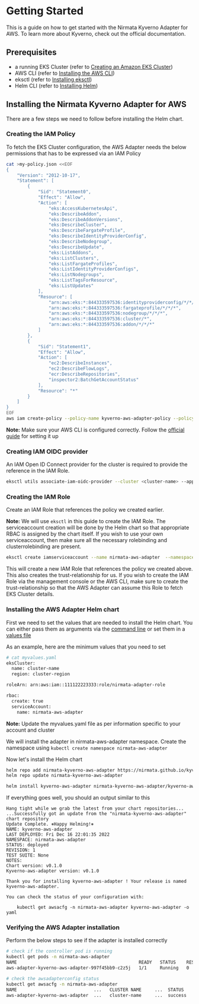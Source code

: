 # Getting Started

This is a guide on how to get started with the Nirmata Kyverno Adapter for AWS. To learn more about Kyverno, check out the official documentation.

## Prerequisites
- a running EKS Cluster (refer to [Creating an Amazon EKS Cluster](https://docs.aws.amazon.com/eks/latest/userguide/create-cluster.html))
- AWS CLI (refer to [Installing the AWS CLI](https://docs.aws.amazon.com/cli/latest/userguide/getting-started-install.html))
- eksctl (refer to [Installing eksctl](https://docs.aws.amazon.com/eks/latest/userguide/eksctl.html))
- Helm CLI (refer to [Installing Helm](https://helm.sh/docs/intro/install/))

## Installing the Nirmata Kyverno Adapter for AWS
There are a few steps we need to follow before installing the Helm chart.

### Creating the IAM Policy
To fetch the EKS Cluster configuration, the AWS Adapter needs the below permissions that has to be expressed via an IAM Policy

```bash
cat >my-policy.json <<EOF
{
    "Version": "2012-10-17",
    "Statement": [
        {
            "Sid": "Statement0",
            "Effect": "Allow",
            "Action": [
                "eks:AccessKubernetesApi",
                "eks:DescribeAddon",
                "eks:DescribeAddonVersions",
                "eks:DescribeCluster",
                "eks:DescribeFargateProfile",
                "eks:DescribeIdentityProviderConfig",
                "eks:DescribeNodegroup",
                "eks:DescribeUpdate",
                "eks:ListAddons",
                "eks:ListClusters",
                "eks:ListFargateProfiles",
                "eks:ListIdentityProviderConfigs",
                "eks:ListNodegroups",
                "eks:ListTagsForResource",
                "eks:ListUpdates"
            ],
            "Resource": [
                "arn:aws:eks:*:844333597536:identityproviderconfig/*/*/*/*",
                "arn:aws:eks:*:844333597536:fargateprofile/*/*/*",
                "arn:aws:eks:*:844333597536:nodegroup/*/*/*",
                "arn:aws:eks:*:844333597536:cluster/*",
                "arn:aws:eks:*:844333597536:addon/*/*/*"
            ]
        },
        {
            "Sid": "Statement1",
            "Effect": "Allow",
            "Action": [
                "ec2:DescribeInstances",
                "ec2:DescribeFlowLogs",
                "ecr:DescribeRepositories",
                "inspector2:BatchGetAccountStatus"
            ],
            "Resource": "*"
        }
    ]
}
EOF
aws iam create-policy --policy-name kyverno-aws-adapter-policy --policy-document file://my-policy.json
```

**Note:** Make sure your AWS CLI is configured correctly. Follow the [official guide](https://docs.aws.amazon.com/cli/latest/userguide/cli-configure-quickstart.html) for setting it up


### Creating IAM OIDC provider
An IAM Open ID Connect provider for the cluster is required to provide the reference in the IAM Role.

```bash
eksctl utils associate-iam-oidc-provider --cluster <cluster-name> --approve --region <region-code>
```

### Creating the IAM Role
Create an IAM Role that references the policy we created earlier.

**Note:** We will use `eksctl` in this guide to create the IAM Role. The serviceaccount creation will be done by the Helm chart so that appropriate RBAC is assigned by the chart itself. If you wish to use your own serviceaccount, then make sure all the necessary rolebinding and clusterrolebinding are present.

```bash
eksctl create iamserviceaccount --name nirmata-aws-adapter  --namespace nirmata-aws-adapter --cluster <cluster-name> --role-name nirmata-adapter-role --attach-policy-arn arn:aws:iam::111122223333:policy/kyverno-aws-adapter-policy   --role-only  --approve
```

This will create a new IAM Role that references the policy we created above. This also creates the trust-relationship for us. If you wish to create the IAM Role via the management console or the AWS CLI, make sure to create the trust-relationship so that the AWS Adapter can assume this Role to fetch EKS Cluster details.


### Installing the AWS Adapter Helm chart
First we need to set the values that are needed to install the Helm chart. You can either pass them as arguments via the [command line](https://helm.sh/docs/helm/helm_install/#helm-install) or set them in a [values file](https://helm.sh/docs/chart_template_guide/values_files/)

As an example, here are the minimum values that you need to set
```bash
# cat myvalues.yaml
eksCluster:
  name: cluster-name
  region: cluster-region

roleArn: arn:aws:iam::111122223333:role/nirmata-adapter-role

rbac:
  create: true
  serviceAccount:
    name: nirmata-aws-adapter
```

**Note:** Update the myvalues.yaml file as per information specific to your account and cluster

We will install the adapter in nirmata-aws-adapter namespace. Create the namespace using ```kubectl create namespace nirmata-aws-adapter```

Now let's install the Helm chart

```bash
helm repo add nirmata-kyverno-aws-adapter https://nirmata.github.io/kyverno-aws-adapter/
helm repo update nirmata-kyverno-aws-adapter

helm install kyverno-aws-adapter nirmata-kyverno-aws-adapter/kyverno-aws-adapter -f myvalues.yaml --namespace nirmata-aws-adapter
```

If everything goes well, you should an output similar to this

```
Hang tight while we grab the latest from your chart repositories...
...Successfully got an update from the "nirmata-kyverno-aws-adapter" chart repository
Update Complete. ⎈Happy Helming!⎈
NAME: kyverno-aws-adapter
LAST DEPLOYED: Fri Dec 16 22:01:35 2022
NAMESPACE: nirmata-aws-adapter
STATUS: deployed
REVISION: 1
TEST SUITE: None
NOTES:
Chart version: v0.1.0
Kyverno-aws-adapter version: v0.1.0

Thank you for installing kyverno-aws-adapter ! Your release is named kyverno-aws-adapter.

You can check the status of your configuration with:

    kubectl get awsacfg -n nirmata-aws-adapter kyverno-aws-adapter -o yaml
```

### Verifying the AWS Adapter installation
Perform the below steps to see if the adapter is installed correctly
```bash
# check if the controller pod is running
kubectl get pods -n nirmata-aws-adapter
NAME                                              READY   STATUS    RESTARTS   AGE
aws-adapter-kyverno-aws-adapter-997f45bb9-c2z5j   1/1     Running   0          109m

# check the awsadapterconfig status
kubectl get awsacfg -n nirmata-aws-adapter
NAME                             ...   CLUSTER NAME     ...  STATUS
aws-adapter-kyverno-aws-adapter  ...   cluster-name     ...  success
```
